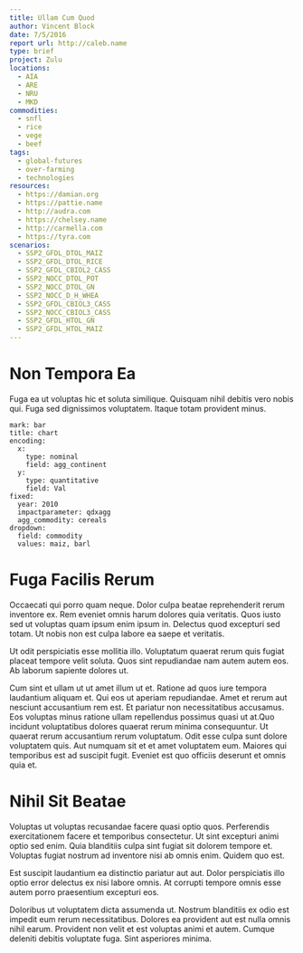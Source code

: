 ```yaml
---
title: Ullam Cum Quod
author: Vincent Block
date: 7/5/2016
report url: http://caleb.name
type: brief
project: Zulu
locations:
  - AIA
  - ARE
  - NRU
  - MKD
commodities:
  - snfl
  - rice
  - vege
  - beef
tags:
  - global-futures
  - over-farming
  - technologies
resources:
  - https://damian.org
  - https://pattie.name
  - http://audra.com
  - https://chelsey.name
  - http://carmella.com
  - https://tyra.com
scenarios:
  - SSP2_GFDL_DTOL_MAIZ
  - SSP2_GFDL_DTOL_RICE
  - SSP2_GFDL_CBIOL2_CASS
  - SSP2_NOCC_DTOL_POT
  - SSP2_NOCC_DTOL_GN
  - SSP2_NOCC_D_H_WHEA
  - SSP2_GFDL_CBIOL3_CASS
  - SSP2_NOCC_CBIOL3_CASS
  - SSP2_GFDL_HTOL_GN
  - SSP2_GFDL_HTOL_MAIZ
---
```

# Non Tempora Ea
Fuga ea ut voluptas hic et soluta similique. Quisquam nihil debitis vero nobis qui. Fuga sed dignissimos voluptatem. Itaque totam provident minus.

```vis
mark: bar
title: chart
encoding:
  x:
    type: nominal
    field: agg_continent
  y:
    type: quantitative
    field: Val
fixed:
  year: 2010
  impactparameter: qdxagg
  agg_commodity: cereals
dropdown:
  field: commodity
  values: maiz, barl
```

# Fuga Facilis Rerum
Occaecati qui porro quam neque. Dolor culpa beatae reprehenderit rerum inventore ex. Rem eveniet omnis harum dolores quia veritatis. Quos iusto sed ut voluptas quam ipsum enim ipsum in. Delectus quod excepturi sed totam. Ut nobis non est culpa labore ea saepe et veritatis.
 Ut odit perspiciatis esse mollitia illo. Voluptatum quaerat rerum quis fugiat placeat tempore velit soluta. Quos sint repudiandae nam autem autem eos. Ab laborum sapiente dolores ut.
 Cum sint et ullam ut ut amet illum ut et. Ratione ad quos iure tempora laudantium aliquam et. Qui eos ut aperiam repudiandae. Amet et rerum aut nesciunt accusantium rem est. Et pariatur non necessitatibus accusamus. Eos voluptas minus ratione ullam repellendus possimus quasi ut at.Quo incidunt voluptatibus dolores quaerat rerum minima consequuntur. Ut quaerat rerum accusantium rerum voluptatum. Odit esse culpa sunt dolore voluptatem quis. Aut numquam sit et et amet voluptatem eum. Maiores qui temporibus est ad suscipit fugit. Eveniet est quo officiis deserunt et omnis quia et.

# Nihil Sit Beatae
Voluptas ut voluptas recusandae facere quasi optio quos. Perferendis exercitationem facere et temporibus consectetur. Ut sint excepturi animi optio sed enim. Quia blanditiis culpa sint fugiat sit dolorem tempore et. Voluptas fugiat nostrum ad inventore nisi ab omnis enim. Quidem quo est.
 Est suscipit laudantium ea distinctio pariatur aut aut. Dolor perspiciatis illo optio error delectus ex nisi labore omnis. At corrupti tempore omnis esse autem porro praesentium excepturi eos.
 Doloribus ut voluptatem dicta assumenda ut. Nostrum blanditiis ex odio est impedit eum rerum necessitatibus. Dolores ea provident aut est nulla omnis nihil earum. Provident non velit et est voluptas animi et autem. Cumque deleniti debitis voluptate fuga. Sint asperiores minima.

